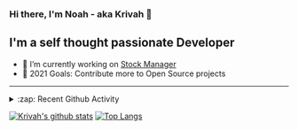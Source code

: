 ### Hi there, I'm Noah - aka Krivah 👋

## I'm a self thought passionate Developer

- 🌱 I’m currently working on [Stock Manager](https://github.com/krivahtoo/stockmanager)
- 🥅 2021 Goals: Contribute more to Open Source projects

---

<details>
  <summary>:zap: Recent Github Activity</summary>
  
<!--START_SECTION:activity-->
1. 🎉 Merged PR [#89](https://github.com/krivahtoo/telechat/pull/89) in [krivahtoo/telechat](https://github.com/krivahtoo/telechat)
2. 🎉 Merged PR [#7](https://github.com/Kriv-Art/BibleBot/pull/7) in [Kriv-Art/BibleBot](https://github.com/Kriv-Art/BibleBot)
3. 🗣 Commented on [#31](https://github.com/dacap/clip/issues/31) in [dacap/clip](https://github.com/dacap/clip)
4. 🎉 Merged PR [#37](https://github.com/krivahtoo/group-manager/pull/37) in [krivahtoo/group-manager](https://github.com/krivahtoo/group-manager)
5. ❌ Closed PR [#33](https://github.com/krivahtoo/group-manager/pull/33) in [krivahtoo/group-manager](https://github.com/krivahtoo/group-manager)
<!--END_SECTION:activity-->

</details>


  [![Krivah's github stats](https://github-readme-stats.vercel.app/api?username=krivahtoo&count_private=true&theme=tokyonight)](https://github.com/anuraghazra/github-readme-stats)
  [![Top Langs](https://github-readme-stats.vercel.app/api/top-langs/?username=krivahtoo&layout=compact&langs_count=10&theme=tokyonight)](https://github.com/anuraghazra/github-readme-stats)


